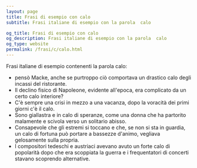 ```yaml
---
layout: page
title: Frasi di esempio con calo 
subtitle: Frasi italiane di esempio con la parola  calo

og_title: Frasi di esempio con calo 
og_description: Frasi italiane di esempio con la parola  calo
og_type: website
permalink: /frasi/c/calo.html
---
```


Frasi italiane di esempio contenenti la parola calo:


- pensò Macke, anche se purtroppo ciò comportava un drastico calo degli incassi del ristorante.
- Il declino fisico di Napoleone, evidente all'epoca, era complicato da un certo calo interiore?
- C'è sempre una crisi in mezzo a una vacanza, dopo la voracità dei primi giorni c'è il calo.
- Sono giallastra e in calo di speranze, come una donna che ha partorito malamente e scivola verso un solitario abisso.
- Consapevole che gli estremi si toccano e che, se non si sta in guardia, un calo di fortuna può portare a bassezze d'animo, vegliava gelosamente sulla propria.
- I compositori tedeschi e austriaci avevano avuto un forte calo di popolarità dopo che era scoppiata la guerra e i frequentatori di concerti stavano scoprendo alternative.
